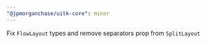 ```yaml
---
"@jpmorganchase/uitk-core": minor
---
```


Fix `FlowLayout` types and remove separators prop from `SplitLayout`
